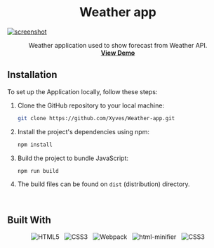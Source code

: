 
 <h1 align="center">Weather app</h1>
 
[![screenshot](https://i.postimg.cc/br39DNSt/screenshot.png)](https://postimg.cc/GTTy6RQL)

 <p align="center">
    Weather application used to show forecast from Weather API.
    <br />
    <a href="https://xyves.github.io/Weather-app/"><strong>View Demo</strong></a>
  </p>

 ## Installation

To set up the Application locally, follow these steps:

1. Clone the GitHub repository to your local machine:

   ```bash
   git clone https://github.com/Xyves/Weather-app.git
   ```
   
2. Install the project's dependencies using npm:

   ```bash
   npm install
   ```

3. Build the project to bundle JavaScript:

   ```bash
   npm run build
   ```
4. The build files can be found on `dist` (distribution) directory.

<br>

## Built With

<div align=center>

 ![HTML5](https://img.shields.io/badge/html5-%23E34F26.svg?style=for-the-badge&logo=html5&logoColor=white) &nbsp;&nbsp;![CSS3](https://img.shields.io/badge/css3-%231572B6.svg?style=for-the-badge&logo=css3&logoColor=white)  &nbsp;&nbsp;![Webpack](https://img.shields.io/badge/webpack-%238DD6F9.svg?style=for-the-badge&logo=webpack&logoColor=black) &nbsp;&nbsp;![html-minifier](https://img.shields.io/badge/html%20minifier-A90533?style=for-the-badge&logo=html5&logoColor=white) &nbsp;&nbsp;![CSS3](https://img.shields.io/badge/css_minifier-2C2D72.svg?style=for-the-badge&logo=css3&logoColor=white)

</div>
<br>

